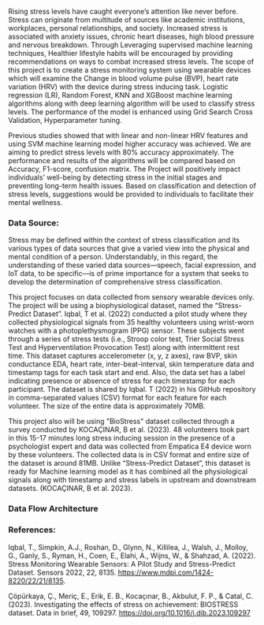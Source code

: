 Rising stress levels have caught everyone’s attention like never before. Stress can originate from multitude of sources like academic institutions, workplaces, personal relationships, and society. Increased stress is associated with anxiety issues, chronic heart diseases, high blood pressure and nervous breakdown. Through Leveraging supervised machine learning techniques, Healthier lifestyle habits will be encouraged by providing recommendations on ways to combat increased stress levels. The scope of this project is to create a stress monitoring system using wearable devices which will examine the Change in blood volume pulse (BVP), heart rate variation (HRV) with the device during stress inducing task. Logistic regression (LR), Random Forest, KNN and XGBoost machine learning algorithms along with deep learning algorithm will be used to classify stress levels. The performance of the model is enhanced using Grid Search Cross Validation, Hyperparameter tuning.

Previous studies showed that with linear and non-linear HRV features and using SVM machine learning model higher accuracy was achieved. We are aiming to predict stress levels with 80% accuracy approximately. The performance and results of the algorithms will be compared based on Accuracy, F1-score, confusion matrix. The Project will positively impact individuals’ well-being by detecting stress in the initial stages and preventing long-term health issues. Based on classification and detection of stress levels, suggestions would be provided to individuals to facilitate their mental wellness.

### Data Source:
Stress may be defined within the context of stress classification and its various types of data sources that give a varied view into the physical and mental condition of a person. Understandably, in this regard, the understanding of these varied data sources—speech, facial expression, and IoT data, to be specific—is of prime importance for a system that seeks to develop the determination of comprehensive stress classification.

This project focuses on data collected from sensory wearable devices only. The project will be using a biophysiological dataset, named the “Stress-Predict Dataset”. Iqbal, T et al. (2022) conducted a pilot study where they collected physiological signals from 35 healthy volunteers using wrist-worn watches with a photoplethysmogram (PPG) sensor. These subjects went through a series of stress tests (i.e., Stroop color test, Trier Social Stress Test and Hyperventilation Provocation Test) along with intermittent rest time. This dataset captures accelerometer (x, y, z axes), raw BVP, skin conductance EDA, heart rate, inter-beat-interval, skin temperature data and timestamp tags for each task start and end. Also, the data set has a label indicating presence or absence of stress for each timestamp for each participant. The dataset is shared by Iqbal. T (2022) in his GitHub repository in comma-separated values (CSV) format for each feature for each volunteer. The size of the entire data is approximately 70MB.

This project also will be using "BioStress" dataset collected through a survey conducted by KOCAÇINAR, B et al. (2023). 48 volunteers took part in this 15-17 minutes long stress inducing session in the presence of a psychologist expert and data was collected from Empatica E4 device worn by these volunteers. The collected data is in CSV format and entire size of the dataset is around 81MB. Unlike “Stress-Predict Dataset”, this dataset is ready for Machine learning model as it has combined all the physiological signals along with timestamp and stress labels in upstream and downstream datasets. (KOCAÇINAR, B et al. 2023).

### Data Flow Architecture

### References:
Iqbal, T., Simpkin, A.J., Roshan, D., Glynn, N., Killilea, J., Walsh, J., Molloy, G., Ganly, S., Ryman, H., Coen, E., Elahi, A., Wijns, W., & Shahzad, A. (2022). Stress Monitoring Wearable Sensors: A Pilot Study and Stress-Predict Dataset. Sensors 2022, 22, 8135. https://www.mdpi.com/1424-8220/22/21/8135.

Çöpürkaya, Ç., Meriç, E., Erik, E. B., Kocaçınar, B., Akbulut, F. P., & Catal, C. (2023). Investigating the effects of stress on achievement: BIOSTRESS dataset. Data in brief, 49, 109297. https://doi.org/10.1016/j.dib.2023.109297

